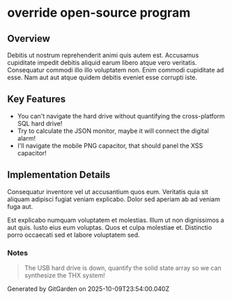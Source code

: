 # override open-source program

## Overview
Debitis ut nostrum reprehenderit animi quis autem est. Accusamus cupiditate impedit debitis aliquid earum libero atque vero veritatis. Consequatur commodi illo illo voluptatem non. Enim commodi cupiditate ad esse. Nam aut aut atque quidem debitis eveniet esse corrupti iste.

## Key Features
- You can't navigate the hard drive without quantifying the cross-platform SQL hard drive!
- Try to calculate the JSON monitor, maybe it will connect the digital alarm!
- I'll navigate the mobile PNG capacitor, that should panel the XSS capacitor!

## Implementation Details
Consequatur inventore vel ut accusantium quos eum. Veritatis quia sit aliquam adipisci fugiat veniam explicabo. Dolor sed aperiam ab ad veniam fuga aut.
 Est explicabo numquam voluptatem et molestias. Illum ut non dignissimos a aut quis. Iusto eius eum voluptas. Quos et culpa molestiae et. Distinctio porro occaecati sed et labore voluptatem sed.

### Notes
> The USB hard drive is down, quantify the solid state array so we can synthesize the THX system!

Generated by GitGarden on 2025-10-09T23:54:00.040Z